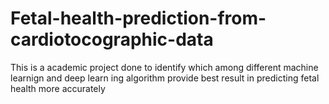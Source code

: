 # Fetal-health-prediction-from-cardiotocographic-data
This is a academic project done to identify which among different machine learnign and deep learn ing algorithm provide best result in predicting fetal health more accurately
